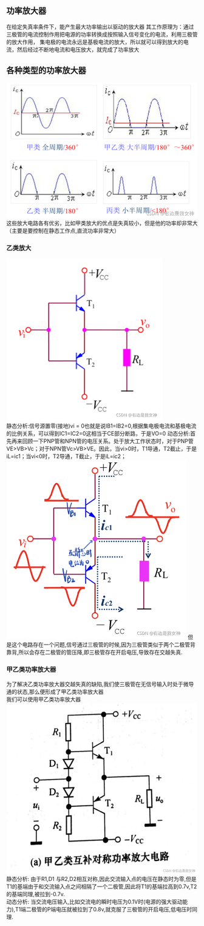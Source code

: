 ## 功率放大器 
在给定失真率条件下，能产生最大功率输出以驱动的放大器 
其工作原理为：通过三极管的电流控制作用把电源的功率转换成按照输入信号变化的电流，利用三极管的放大作用， 集电极的电流永远是基极电流的放大，所以就可以得到放大的电流，然后经过不断地电流和电压放大，就完成了功率放大  

## 各种类型的功率放大器  
![各种放大类型放大](img/1.png)   
这些放大电路各有优劣，比如甲类放大的优点是失真较小，但是他的功率却非常大（主要是要控制在静态工作点,直流功率非常大） 
### 乙类放大 
![乙类放大基本电路](img/2.png)  
静态分析:信号源置零(接地)vi = 0也就是说IB1=IB2=0,根据集电极电流和基极电流的比例关系，可以得到IC1=IC2=0这相当于CE部分断路，于是VO=0 
动态分析:首先再来回顾一下PNP管和NPN管的电压关系。处于放大工作状态时，对于PNP管VE>VB>Vc；对于NPN管Vc>VB>VE。因此，当vi>0时，T1导通，T2截止，于是iL=ic1；当vi<0时，T2导通，T截止，于是iL=ic2；
![动态分析图](img/3.jpeg) 
但是这个电路存在一个问题,信号通过三极管的时候,因为三极管类似于两个二极管背靠背,所以会存在二极管的管压降,即三极管存在开启电压,导致存在交越失真. 
### 甲乙类功率放大器 
为了解决乙类功率放大器交越失真的缺陷,我们使三极管在无信号输入时处于微导通的状态,那么便形成了甲乙类功率放大器  
我们可以使用甲乙类功率放大器 
![甲乙类功放](img/4.jpeg)   
静态分析: 由于R1,D1 与R2,D2相互对称,因此交流输入点的电压在静态时为零,但是T1的基端由于和交流输入点之间相隔了一个二极管,因此将T1的基端拉高到0.7v,T2的基端同理,被拉到-0.7v.  
动态分析: 当交流电压输入,比如交流电的瞬时电压为0.1V时(电源的强大驱动能力),T1端二极管的P端电压就被拉到了0.8v,就克服了三极管的开启电压,低电压时同理.  